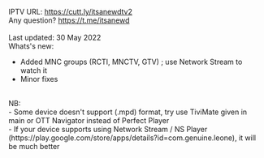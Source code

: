 IPTV URL: https://cutt.ly/itsanewdtv2
<br />
Any question? https://t.me/itsanewd
<br />
<br />
Last updated: 30 May 2022
<br />
Whats's new:
<br />
- Added MNC groups (RCTI, MNCTV, GTV) ; use Network Stream to watch it
- Minor fixes
<br />
NB:
<br />
- Some device doesn't support (.mpd) format, try use TiviMate given in main or OTT Navigator instead of Perfect Player
<br />
- If your device supports using Network Stream / NS Player (https://play.google.com/store/apps/details?id=com.genuine.leone), it will be much better
